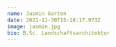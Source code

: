 ```yaml
---
name: Jasmin Garten
date: 2021-11-30T15:18:17.973Z
image: jasmin.jpg
bio: B.Sc. Landschaftsarchitektur
---
```

